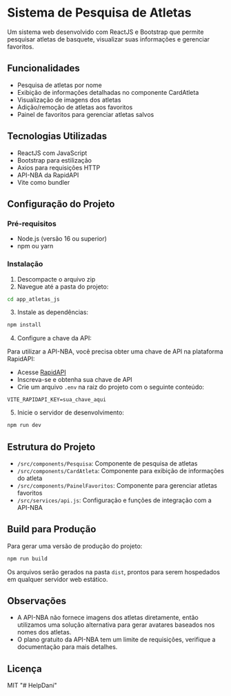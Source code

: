 # Sistema de Pesquisa de Atletas

Um sistema web desenvolvido com ReactJS e Bootstrap que permite pesquisar atletas de basquete, visualizar suas informações e gerenciar favoritos.

## Funcionalidades

- Pesquisa de atletas por nome
- Exibição de informações detalhadas no componente CardAtleta
- Visualização de imagens dos atletas
- Adição/remoção de atletas aos favoritos
- Painel de favoritos para gerenciar atletas salvos

## Tecnologias Utilizadas

- ReactJS com JavaScript
- Bootstrap para estilização
- Axios para requisições HTTP
- API-NBA da RapidAPI
- Vite como bundler

## Configuração do Projeto

### Pré-requisitos

- Node.js (versão 16 ou superior)
- npm ou yarn

### Instalação

1. Descompacte o arquivo zip
2. Navegue até a pasta do projeto:
```bash
cd app_atletas_js
```

3. Instale as dependências:
```bash
npm install
```

4. Configure a chave da API:

Para utilizar a API-NBA, você precisa obter uma chave de API na plataforma RapidAPI:

- Acesse [RapidAPI](https://rapidapi.com/api-sports/api/api-nba)
- Inscreva-se e obtenha sua chave de API
- Crie um arquivo `.env` na raiz do projeto com o seguinte conteúdo:
```
VITE_RAPIDAPI_KEY=sua_chave_aqui
```

5. Inicie o servidor de desenvolvimento:
```bash
npm run dev
```

## Estrutura do Projeto

- `/src/components/Pesquisa`: Componente de pesquisa de atletas
- `/src/components/CardAtleta`: Componente para exibição de informações do atleta
- `/src/components/PainelFavoritos`: Componente para gerenciar atletas favoritos
- `/src/services/api.js`: Configuração e funções de integração com a API-NBA

## Build para Produção

Para gerar uma versão de produção do projeto:

```bash
npm run build
```

Os arquivos serão gerados na pasta `dist`, prontos para serem hospedados em qualquer servidor web estático.

## Observações

- A API-NBA não fornece imagens dos atletas diretamente, então utilizamos uma solução alternativa para gerar avatares baseados nos nomes dos atletas.
- O plano gratuito da API-NBA tem um limite de requisições, verifique a documentação para mais detalhes.

## Licença

MIT
"# HelpDani" 
